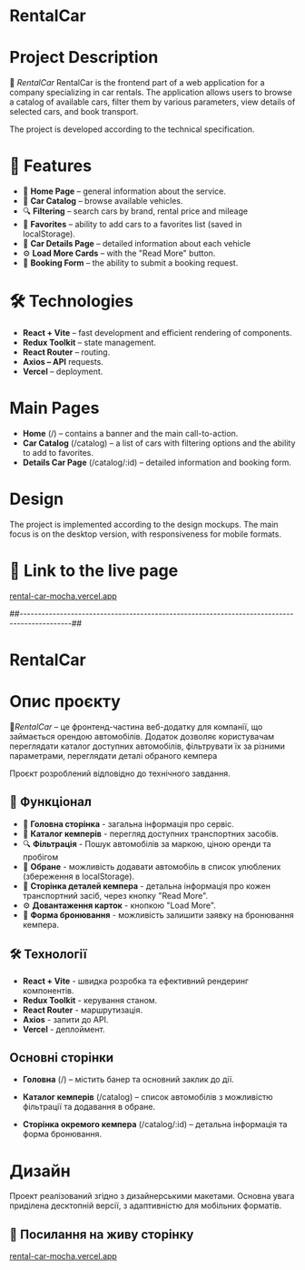 # RentalCar

# Project Description

🏅 _RentalCar_ RentalCar is the frontend part of a web application for a company
specializing in car rentals. The application allows users to browse a catalog of
available cars, filter them by various parameters, view details of selected
cars, and book transport.

The project is developed according to the technical specification.

# 🚀 Features

- 📌 **Home Page** – general information about the service.
- 🚐 **Car Catalog** – browse available vehicles.
- 🔍 **Filtering** – search cars by brand, rental price and mileage
- 💖 **Favorites** – ability to add cars to a favorites list (saved in
  localStorage).
- 📄 **Car Details Page** – detailed information about each vehicle
- ⚙ **Load More Cards** – with the "Read More" button.
- 📅 **Booking Form** – the ability to submit a booking request.

# 🛠️ Technologies

- **React + Vite** – fast development and efficient rendering of components.
- **Redux Toolkit** – state management.
- **React Router** – routing.
- **Axios – API** requests.
- **Vercel** – deployment.

# Main Pages

- **Home** (/) – contains a banner and the main call-to-action.
- **Car Catalog** (/catalog) – a list of cars with filtering options and the
  ability to add to favorites.
- **Details Car Page** (/catalog/:id) – detailed information and booking form.

# Design

The project is implemented according to the design mockups. The main focus is on
the desktop version, with responsiveness for mobile formats.

# 📸 Link to the live page

[rental-car-mocha.vercel.app](https://rental-car-mocha.vercel.app/)

##--------------------------------------------------------------------------------------------##

# RentalCar

# Опис проєкту

🏅*RentalCar* – це фронтенд-частина веб-додатку для компанії, що займається
орендою автомобілів. Додаток дозволяє користувачам переглядати каталог доступних
автомобілів, фільтрувати їх за різними параметрами, переглядати деталі обраного
кемпера

Проєкт розроблений відповідно до технічного завдання.

## 🚀 Функціонал

- 📌 **Головна сторінка** - загальна інформація про сервіс.
- 🚐 **Каталог кемперів** - перегляд доступних транспортних засобів.
- 🔍 **Фільтрація** - Пошук автомобілів за маркою, ціною оренди та пробігом
- 💖 **Обране** - можливість додавати автомобіль в список улюблених (збереження
  в localStorage).
- 📄 **Сторінка деталей кемпера** - детальна інформація про кожен транспортний
  засіб, через кнопку "Read More".
- ⚙ **Довантаження карток** - кнопкою "Load More".
- 📅 **Форма бронювання** - можливість залишити заявку на бронювання кемпера.

## 🛠️ Технології

- **React + Vite** - швидка розробка та ефективний рендеринг компонентів.
- **Redux Toolkit** - керування станом.
- **React Router** - маршрутизація.
- **Axios** - запити до API.
- **Vercel** - деплоймент.

## Основні сторінки

- **Головна** (/) – містить банер та основний заклик до дії.

- **Каталог кемперів** (/catalog) – список автомобілів з можливістю фільтрації
  та додавання в обране.

- **Сторінка окремого кемпера** (/catalog/:id) – детальна інформація та форма
  бронювання.

# Дизайн

Проект реалізований згідно з дизайнерськими макетами. Основна увага приділена
десктопній версії, з адаптивністю для мобільних форматів.

## 📸 Посилання на живу сторінку

[rental-car-mocha.vercel.app](https://rental-car-mocha.vercel.app/)
